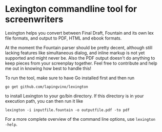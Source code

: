 Lexington commandline tool for screenwriters
============================================

Lexington helps you convert between Final Draft, Fountain and its own lex file formats, and output to PDF, HTML and ebook formats.

At the moment the Fountain parser should be pretty decent, although still lacking features like simultaneous dialog, and inline markup is not yet supported and might never be. Also the PDF output doesn't do anything to keep pieces from your screenplay together. Feel free to contribute and help me out in knowing how best to handle this!

To run the tool, make sure to have Go installed first and then run

`go get github.com/lapingvino/lexington`

to install Lexington to your go/bin directory. If this directory is in your execution path, you can then run it like

`lexington -i inputfile.fountain -o outputfile.pdf -to pdf`

For a more complete overview of the command line options, use `lexington -help`.
